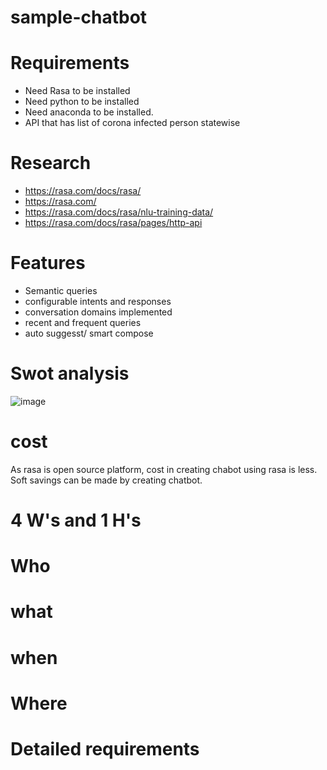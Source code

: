 # sample-chatbot
# Requirements
  * Need Rasa to be installed
  * Need python to be installed
  * Need anaconda to be installed.
  * API that has list of corona infected person statewise
# Research
  * https://rasa.com/docs/rasa/
  * https://rasa.com/
  * https://rasa.com/docs/rasa/nlu-training-data/
  * https://rasa.com/docs/rasa/pages/http-api
# Features
  * Semantic queries
  * configurable intents and responses
  * conversation domains implemented
  * recent and frequent queries
  * auto suggesst/ smart compose
# Swot analysis
![image](https://user-images.githubusercontent.com/88529468/128585782-e9e131a3-f245-43fa-8a00-d24e89bc3d4a.png)


# cost
  As rasa is open source platform, cost in creating chabot using rasa is less.
  Soft savings can be made by creating chatbot.
# 4 W's and 1 H's
  # Who
  # what
  # when
  # Where
# Detailed requirements
  
